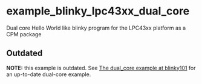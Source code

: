 # example_blinky_lpc43xx_dual_core
Dual core Hello World like blinky program for the LPC43xx platform as a CPM package

## Outdated

**NOTE:** this example is outdated.
See [The dual_core example at blinky101](https://github.com/blinky101/blinky_lpc43xx/tree/master/dual_core) for an up-to-date dual-core example.
